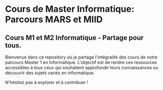 # Cours de Master  Informatique: Parcours MARS et MIID
## Cours M1 et M2 Informatique - Partage pour tous.

Bienvenue dans ce repository où je partage l'intégralité des cours de notre parcours Master 1 en Informatique. L'objectif est de rendre ces ressources accessibles à tous ceux qui souhaitent approfondir leurs connaissances ou découvrir des sujets variés en informatique. 

N'hésitez pas à explorer et à contribuer !
